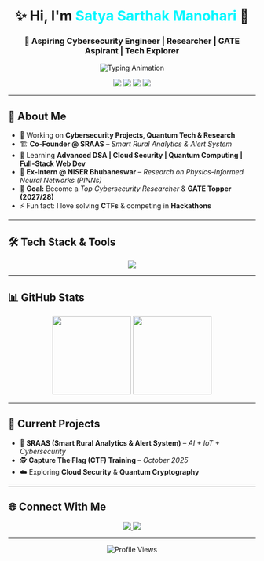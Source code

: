 <h1 align="center">✨ Hi, I'm <span style="color:#00F7FF;">Satya Sarthak Manohari</span> 👋</h1>
<h3 align="center">🚀 Aspiring Cybersecurity Engineer | Researcher | GATE Aspirant | Tech Explorer</h3>

<p align="center">
  <img src="https://readme-typing-svg.herokuapp.com?font=Fira+Code&weight=600&size=22&pause=1000&color=00F7FF&center=true&vCenter=true&width=650&lines=🔒+Cybersecurity+%26+Research+Enthusiast;⚡+Exploring+Quantum+Tech+%26+AI;💡+Lifelong+Learner+%7C+Problem+Solver;🏆+CTFs+%7C+Hackathons+%7C+Projects" alt="Typing Animation" />
</p>

<p align="center">
  <img src="https://img.shields.io/badge/Cybersecurity-%2300F7FF.svg?&style=for-the-badge&logo=hackthebox&logoColor=black" />
  <img src="https://img.shields.io/badge/Quantum%20Tech-purple?style=for-the-badge&logo=quantconnect&logoColor=white" />
  <img src="https://img.shields.io/badge/AI%20Research-black?style=for-the-badge&logo=github&logoColor=white" />
  <img src="https://img.shields.io/badge/GATE%20Aspirant-green?style=for-the-badge&logo=study&logoColor=white" />
</p>


---

## 🌟 About Me  
- 🔭 Working on **Cybersecurity Projects, Quantum Tech & Research**  
- 🏗️ **Co-Founder @ SRAAS** – *Smart Rural Analytics & Alert System*  
- 🌱 Learning **Advanced DSA | Cloud Security | Quantum Computing | Full-Stack Web Dev**  
- 🧪 **Ex-Intern @ NISER Bhubaneswar** – *Research on Physics-Informed Neural Networks (PINNs)*  
- 🎯 **Goal:** Become a *Top Cybersecurity Researcher* & **GATE Topper (2027/28)**  
- ⚡ Fun fact: I love solving **CTFs** & competing in **Hackathons**  

---

## 🛠️ Tech Stack & Tools  
<p align="center">
  <img src="https://skillicons.dev/icons?i=python,c,cpp,java,linux,git,github,mysql,vscode,html,css" />
</p>

---

## 📊 GitHub Stats  
<p align="center">
  <img src="https://streak-stats.demolab.com?user=Satya37x1112&theme=radical&hide_border=true" height="160px"/>
  <img src="https://github-readme-stats.vercel.app/api?username=Satya37x1112&show_icons=true&theme=radical&hide_border=true" height="160px"/>
</p>

---

## 🚀 Current Projects  
- 🌾 **SRAAS (Smart Rural Analytics & Alert System)** – *AI + IoT + Cybersecurity*  
- 🕵️ **Capture The Flag (CTF) Training** – *October 2025*  
- ☁️ Exploring **Cloud Security** & **Quantum Cryptography**  

---

## 🌐 Connect With Me  
<p align="center">
  <a href="https://www.linkedin.com/in/satya-sarthak-manohari-b2a609297" target="_blank">
    <img src="https://img.shields.io/badge/LinkedIn-%230077B5.svg?&style=for-the-badge&logo=linkedin&logoColor=white" />
  </a>
  <a href="mailto:manoharisatyasarthak@gmail.com">
    <img src="https://img.shields.io/badge/Email-D14836?style=for-the-badge&logo=gmail&logoColor=white" />
  </a>
</p>

---

<p align="center">
  <img src="https://komarev.com/ghpvc/?username=Satya37x1112&label=Profile%20Views&color=brightgreen&style=flat-square" alt="Profile Views" />
</p>

